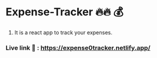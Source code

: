 # Expense-Tracker 🔥🔥 💰
1) It is a react app to track your expenses.

### Live link 🚀 : https://expense0tracker.netlify.app/
